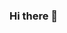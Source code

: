 ### Hi there 👋

<!--
**jqiu19/jqiu19** is a ✨ _special_ ✨ repository because its `README.md` (this file) appears on your GitHub profile.

Here are some ideas to get you started:

- 🔭 I’m currently working on computational mathematics and deep learning
- 🌱 I’m currently studying for a math PhD in SUSTECH
- 👯 I’m looking to collaborate on any math, algorithm and computer science projects
- ⚡ Fun fact: my hometown Foshan (佛山）has no Buddha and no mountain

